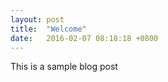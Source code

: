 ```yaml
---
layout: post
title:  "Welcome"
date:   2016-02-07 08:18:18 +0800
---
```

This is a sample blog post

[jekyll-docs]: http://jekyllrb.com/docs/home
[jekyll-gh]:   https://github.com/jekyll/jekyll
[jekyll-talk]: https://talk.jekyllrb.com/
